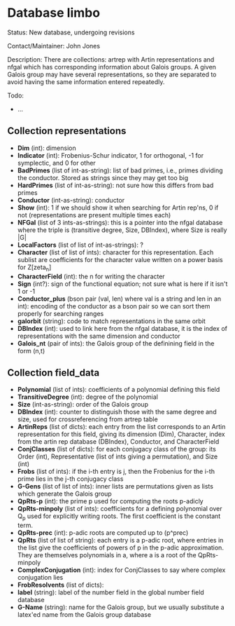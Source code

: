 # Database limbo

Status: New database, undergoing revisions

Contact/Maintainer: John Jones

Description: There are collections: artrep with Artin representations and nfgal which has corresponding information about Galois groups.  A given Galois group may have several representations, so they are separated to avoid having the same information entered repeatedly.

Todo:
* ...

## Collection representations
* **Dim** (int): dimension
* **Indicator** (int): Frobenius-Schur indicator, 1 for orthogonal, -1 for symplectic, and 0 for other
* **BadPrimes** (list of int-as-string): list of bad primes, i.e., primes dividing the conductor.  Stored as strings since they may get too big
* **HardPrimes** (list of int-as-string): not sure how this differs from bad primes
* **Conductor** (int-as-string): conductor
* **Show** (int): 1 if we should show it when searching for Artin rep'ns, 0 if not (representations are present multiple times each)
* **NFGal** (list of 3 ints-as-strings): this is a pointer into the nfgal database where the triple is (transitive degree, Size, DBIndex), where Size is really |G|
* **LocalFactors** (list of list of int-as-strings): ?
* **Character** (list of list of ints): character for this representation.  Each sublist are coefficients for the character value written on a power basis for Z[zeta<sub>n</sub>]
* **CharacterField** (int): the n for writing the character
* **Sign** (int?): sign of the functional equation; not sure what is here if it isn't 1 or -1
* **Conductor_plus** (bson pair (val, len) where val is a string and len in an int): encoding of the conductor as a bson pair so we can sort them properly for searching ranges
* **galorbit** (string): code to match representations in the same orbit
* **DBIndex** (int): used to link here from the nfgal database, it is the index of representations with the same dimension and conductor
* **Galois_nt** (pair of ints): the Galois group of the definining field in the form (n,t)
 
## Collection field_data
* **Polynomial** (list of ints): coefficients of a polynomial defining this field
* **TransitiveDegree** (int): degree of the polynomial
* **Size** (int-as-string): order of the Galois group
* **DBIndex** (int): counter to distinguish those with the same degree and size, used for crossreferencing from artrep table
* **ArtinReps** (list of dicts): each entry from the list corresponds to an Artin representation for this field, giving its dimension (Dim), Character, index from the artin rep database (DBIndex), Conductor, and CharacterField
* **ConjClasses** (list of dicts): for each conjugacy class of the group: its Order (int), Representative (list of ints giving a permutation), and Size (int)
* **Frobs** (list of ints): if the i-th entry is j, then the Frobenius for the i-th prime lies in the j-th conjugacy class
* **G-Gens** (list of list of ints): inner lists are permutations given as lists which generate the Galois group
* **QpRts-p** (int): the prime p used for computing the roots p-adicly
* **QpRts-minpoly** (list of ints): coefficients for a defining polynomial over Q<sub>p</sub> used for explicitly writing roots.  The first coefficient is the constant term.
* **QpRts-prec** (int): p-adic roots are computed up to (p^prec)
* **QpRts** (list of list of string): each entry is a p-adic root, where entries in the list give the coefficients of powers of p in the p-adic approximation.  They are themselves polynomials in a, where a is a root of the QpRts-minpoly
* **ComplexConjugation** (int): index for ConjClasses to say where complex conjugation lies
* **FrobResolvents** (list of dicts):
* **label** (string): label of the number field in the global number field database
* **G-Name** (string): name for the Galois group, but we usually substitute a latex'ed name from the Galois group database


